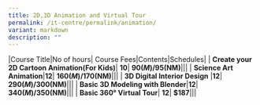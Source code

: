 ```yaml
---
title: 2D,3D Animation and Virtual Tour
permalink: /it-centre/permalink/animation/
variant: markdown
description: ""
---
```

|Course Title|No of hours| Course Fees|Contents|Schedules|
| **Create your 2D Cartoon Animation(For Kids)**| **10**| **$90(M)/$95(NM)**|[](/files/2D_Animation_Cartoon_Course___Kids_Level_1.pdf)|[](/files/PC%20HW%20and%20SW/Webdesign_Schedules.pdf)|
| **Science Art Animation**|**12**| **$160(M)/$170(NM)**|[](/files/ScienceArt_Animation_course_outlines.pdf)|[](/files/PC%20HW%20and%20SW/Networking_Time_Table.pdf)|
| **3D Digital Interior Design**    |**12**| **$290(M)/$300(NM)**|[](/files/Interior_Design_course_outlines.pdf)|[](/files/PC%20HW%20and%20SW/Networking_Time_Table.pdf)|
| **Basic 3D Modeling with Blender**|**12**| **$340(M)/$350(NM)**|[](/files/Blender_Basic_course_outlines.pdf)|[](/files/PC%20HW%20and%20SW/Webdesign_Schedules.pdf)|
| **Basic 360° Virtual Tour**| **12**| **$187**|[](/files/Basic_360__Virtual_Tour_CCKCC.pdf)|[](/files/Microsoft%20Office/New_Courses_Schedules.pdf)|